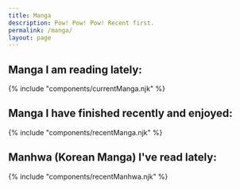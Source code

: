 ```yaml
---
title: Manga
description: Pow! Pow! Pow! Recent first.
permalink: /manga/
layout: page
---
```


## Manga I am reading lately:

{% include "components/currentManga.njk" %}

## Manga I have finished recently and enjoyed:

{% include "components/recentManga.njk" %}

## Manhwa (Korean Manga) I've read lately:

{% include "components/recentManhwa.njk" %}
